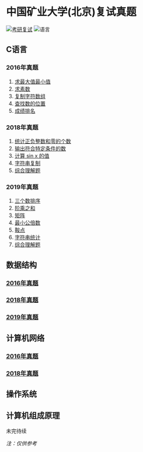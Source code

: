 # 中国矿业大学(北京)复试真题
[![考研复试](https://img.shields.io/badge/考研复试-中国矿业大学(北京)-brightgreen.svg)](https://github.com/Jobcady/fushi)
![语言](https://img.shields.io/badge/language-C-brightgreen.svg)
## C语言
### 2016年真题
1. [求最大值最小值](2016/C/1.c)
2. [求素数](2016/C/2.c)
3. [复制字符数组](2016/C/3.c)
4. [查找数的位置](2016/C/4.c)
5. [成绩排名](2016/C/5.c)
### 2018年真题
1. [统计正负整数和零的个数](2018/C语言/1.c)
2. [输出符合特定条件的数](2018/C语言/2.c)
3. [计算 sin x 的值](2018/C语言/3.c)
4. [字符串复制](2018/C语言/4.c)
5. [综合理解题](2018/C语言/5.md)
### 2019年真题
1. [三个数排序](2019/C语言/1_1.c)
2. [阶乘之和](2019/C语言/1_2.c)
3. [矩阵](2019/C语言/2_1.c)
4. [最小公倍数](2019/C语言/3_1.c)
5. [鞍点](2019/C语言/3_2.c)
6. [字符串统计](2019/C语言/4.c)
7. [综合理解题](2019/C语言/5.md)
## 数据结构
### [2016年真题](2016/数据结构/2016_ds.md)
### [2018年真题](2018/数据结构/2018_ds.md)
### [2019年真题](2019/数据结构/2019_ds.md)
## 计算机网络
### [2016年真题](2016/计算机网络/2016_net.md)
### [2018年真题](2018/计算机网络/2018_net.md)
## 操作系统
## 计算机组成原理

未完待续  


*注：仅供参考*